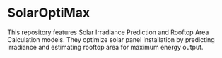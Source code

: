 # SolarOptiMax
This repository features Solar Irradiance Prediction and Rooftop Area Calculation models. They optimize solar panel installation by predicting irradiance and estimating rooftop area for maximum energy output.
